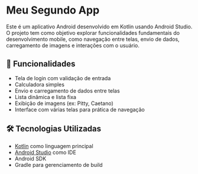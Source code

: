 # Meu Segundo App

Este é um aplicativo Android desenvolvido em Kotlin usando Android Studio. O projeto tem como objetivo explorar funcionalidades fundamentais do desenvolvimento mobile, como navegação entre telas, envio de dados, carregamento de imagens e interações com o usuário.

## 📱 Funcionalidades

- Tela de login com validação de entrada  
- Calculadora simples  
- Envio e carregamento de dados entre telas  
- Lista dinâmica e lista fixa  
- Exibição de imagens (ex: Pitty, Caetano)  
- Interface com várias telas para prática de navegação  

## 🛠️ Tecnologias Utilizadas

- [Kotlin](https://kotlinlang.org/) como linguagem principal  
- [Android Studio](https://developer.android.com/studio) como IDE  
- Android SDK  
- Gradle para gerenciamento de build  
